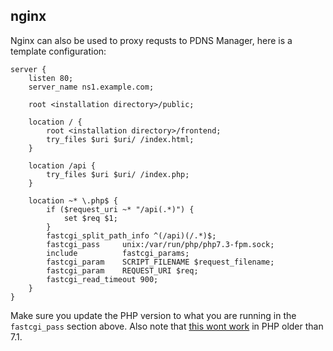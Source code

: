 ## nginx

Nginx can also be used to proxy requsts to PDNS Manager, here is a template configuration:

```nginx
server {
    listen 80;
    server_name ns1.example.com;

    root <installation directory>/public;

    location / {
        root <installation directory>/frontend;
        try_files $uri $uri/ /index.html;
    }

    location /api {
        try_files $uri $uri/ /index.php;
    }

    location ~* \.php$ {
        if ($request_uri ~* "/api(.*)") {
            set $req $1;
        }
        fastcgi_split_path_info ^(/api)(/.*)$;
        fastcgi_pass     unix:/var/run/php/php7.3-fpm.sock;
        include          fastcgi_params;
        fastcgi_param    SCRIPT_FILENAME $request_filename;
        fastcgi_param    REQUEST_URI $req;
        fastcgi_read_timeout 900;
    }
}
```

Make sure you update the PHP version to what you are running in the `fastcgi_pass` section above. Also note that [this wont work](https://github.com/loewexy/pdnsmanager/issues/81) in PHP older than 7.1.
